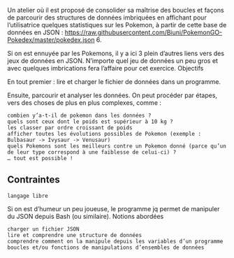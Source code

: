 Un atelier où il est proposé de consolider sa maîtrise des boucles et façons de parcourir des structures de données imbriquées en affichant pour l’utilisatrice quelques statistiques sur les Pokemon, à partir de cette base de données en JSON : https://raw.githubusercontent.com/Biuni/PokemonGO-Pokedex/master/pokedex.json 6.

Si on est ennuyée par les Pokemons, il y a ici 3 plein d’autres liens vers des jeux de données en JSON. N’importe quel jeu de données un peu gros et avec quelques imbrications fera l’affaire pour cet exercice.
Objectifs

En tout premier : lire et charger le fichier de données dans un programme.

Ensuite, parcourir et analyser les données. On peut procéder par étapes, vers des choses de plus en plus complexes, comme :

    combien y’a-t-il de pokemon dans les données ?
    quels sont ceux dont le poids est supérieur à 10 kg ?
    les classer par ordre croissant de poids
    afficher toutes les évolutions possibles de Pokemon (exemple : Bulbasaur -> Ivysaur -> Venusaur)
    quels Pokemons sont les meilleurs contre un Pokemon donné (parce qu’un de leur type correspond à une faiblesse de celui-ci) ?
    … tout est possible !


## Contraintes

    langage libre

Si on est d’humeur un peu joueuse, le programme jq permet de manipuler du JSON depuis Bash (ou similaire).
Notions abordées

    charger un fichier JSON
    lire et comprendre une structure de données
    comprendre comment on la manipule depuis les variables d’un programme
    boucles et/ou fonctions de manipulations d’ensembles de données

